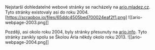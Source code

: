 Nejstarší dohledatelné webové stránky se nacházely na [ario.mladez.cz](https://web.archive.org/web/20040927173237/http://ario.mladez.cz/). Tyto stránky existovaly asi do roku 2004. 
[https://scrapbox.io/files/65ddc4505bed700024eaf2f1.png]
![[ario-webpage-2003.png]]

Později, asi okolo roku 2004, byly stránky přesunuty na [ario.info](https://web.archive.org/web/20060414065603/http://ario.info:80/). Tyto stránky zanikly spolu se Školou Aria někdy okolo roku 2013.
![[ario-webpage-2004.png]]

